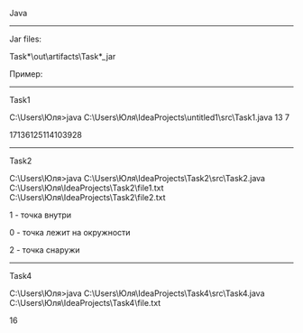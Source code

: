 Java<hr>

Jar files: 

Task*\out\artifacts\Task*_jar


Пример:
<hr>

Task1

C:\Users\Юля>java C:\Users\Юля\IdeaProjects\untitled1\src\Task1.java 13 7

17136125114103928
<hr>
Task2

C:\Users\Юля>java C:\Users\Юля\IdeaProjects\Task2\src\Task2.java C:\Users\Юля\IdeaProjects\Task2\file1.txt C:\Users\Юля\IdeaProjects\Task2\file2.txt

1 - точка внутри

0 - точка лежит на окружности

2 - точка снаружи
<hr>
Task4

C:\Users\Юля>java C:\Users\Юля\IdeaProjects\Task4\src\Task4.java C:\Users\Юля\IdeaProjects\Task4\file.txt

16
